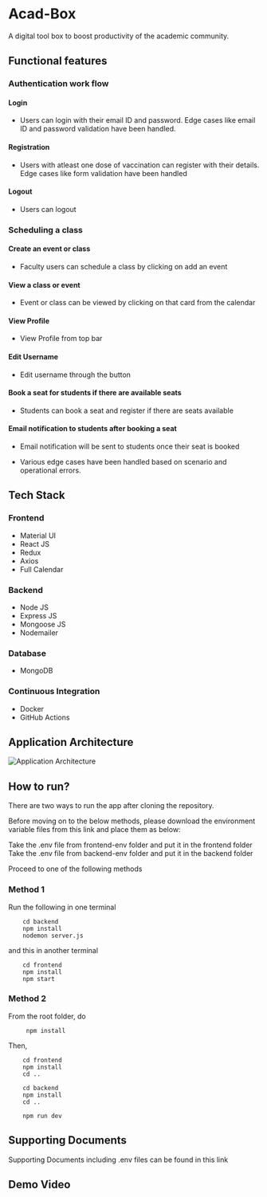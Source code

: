 # Acad-Box
A digital tool box to boost productivity of the academic community.

## Functional features

### Authentication work flow
#### Login
- Users can login with their email ID and password. Edge cases like email ID and password validation have been
  handled.
#### Registration
- Users with atleast one dose of vaccination can register with their details. Edge cases like form validation
  have been handled
#### Logout
- Users can logout
### Scheduling a class

#### Create an event or class
- Faculty users can schedule a class by clicking on add an event
#### View a class or event
- Event or class can be viewed by clicking on that card from the calendar
#### View Profile
- View Profile from top bar
#### Edit Username
- Edit username through the button
#### Book a seat for students if there are available seats
- Students can book a seat and register if there are seats available
#### Email notification to students after booking a seat
- Email notification will be sent to students once their seat is booked

- Various edge cases have been handled based on scenario and operational errors.

## Tech Stack
### Frontend
- Material UI
- React JS
- Redux
- Axios
- Full Calendar
### Backend
- Node JS
- Express JS
- Mongoose JS
- Nodemailer
### Database
- MongoDB
### Continuous Integration
- Docker
- GitHub Actions

## Application Architecture

![Application Architecture](https://user-images.githubusercontent.com/44504940/143773070-a7440bb7-1130-4dee-8a17-cb6974233210.jpg)


## How to run?

There are two ways to run the app after cloning the repository. 

Before moving on to the below methods, please download the environment variable files from this link and place them as below:

Take the .env file from frontend-env folder and put it in the frontend folder
Take the .env file from backend-env folder and put it in the backend folder

Proceed to one of the following methods

### Method 1

Run the following in one terminal

```
    cd backend
    npm install
    nodemon server.js
```
and this in another terminal
```
    cd frontend
    npm install
    npm start
```

### Method 2

From the root folder, do

```
     npm install
```

Then,

```
    cd frontend
    npm install
    cd ..
```

```
    cd backend
    npm install
    cd ..
```

```
    npm run dev
```

## Supporting Documents

Supporting Documents including .env files can be found in this link

## Demo Video



